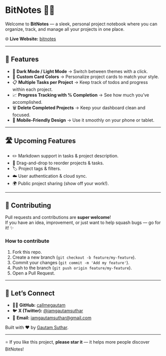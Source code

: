 # BitNotes 📝✨

Welcome to **BitNotes** — a sleek, personal project notebook where you can organize, track, and manage all your projects in one place.

🌐 **Live Website:** [bitnotes](https://bit-notes.netlify.app)

---

## 🚀 Features

-   🌙 **Dark Mode / Light Mode** → Switch between themes with a click.
-   🎨 **Custom Card Colors** → Personalize project cards to match your style.
-   📋 **Multiple Tasks per Project** → Keep track of todos and progress within each project.
-   📈 **Progress Tracking with % Completion** → See how much you’ve accomplished.
-   🗑️ **Delete Completed Projects** → Keep your dashboard clean and focused.
-   📱 **Mobile-Friendly Design** → Use it smoothly on your phone or tablet.

---

## 🛣️ Upcoming Features

-   ✏️ Markdown support in tasks & project description.
-   🔀 Drag-and-drop to reorder projects & tasks.
-   🏷️ Project tags & filters.
-   ☁️ User authentication & cloud sync.
-   🌍 Public project sharing (show off your work!).

---

## 🤝 Contributing

Pull requests and contributions are **super welcome**!  
If you have an idea, improvement, or just want to help squash bugs — go for it! ✨

### How to contribute

1. Fork this repo.
2. Create a new branch (`git checkout -b feature/my-feature`).
3. Commit your changes (`git commit -m 'Add my feature'`).
4. Push to the branch (`git push origin feature/my-feature`).
5. Open a Pull Request.

---

## 💬 Let’s Connect

-   🧑‍💻 **GitHub:** [callmegautam](https://github.com/callmegautam)
-   🐦 **X (Twitter):** [@iamgautamsuthar](https://x.com/iamgautamsuthar)
-   📧 **Email:** iamgautamsuthar@gmail.com

Built with ❤️ by [Gautam Suthar](https://github.com/callmegautam).

---

⭐ If you like this project, **please star it** — it helps more people discover BitNotes!
